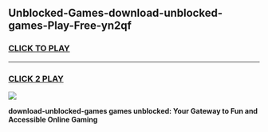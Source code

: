 
## Unblocked-Games-download-unblocked-games-Play-Free-yn2qf
<h3>
<a href="https://premium76.site?title=download-unblocked-games&ref=23A">CLICK TO PLAY</a></h3>
<hr>

<h3>
<a href="https://premium76.site?title=download-unblocked-games&ref=23A">CLICK 2 PLAY</a>
  
</h3>

<a href="https://premium76.site?title=download-unblocked-games&ref=23A"><img src="https://clearcache.store/games.png"></a>


**download-unblocked-games games unblocked: Your Gateway to Fun and Accessible Online Gaming**
